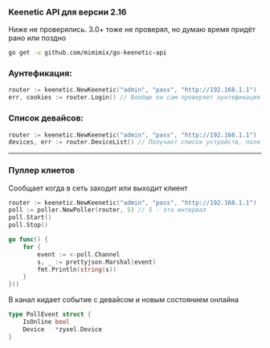 ### Keenetic API для версии 2.16
Ниже не проверялись. 3.0+ тоже не проверял, но думаю время придёт рано или поздно

```bash
go get -u github.com/mimimix/go-keenetic-api
```

### Аунтефикация:
```go
router := keenetic.NewKeenetic("admin", "pass", "http://192.168.1.1")
err, cookies := router.Login() // Вообще он сам проверяет аунтефикация при любом запросе и когда надо перезаходит
```

### Список девайсов:
```go
router := keenetic.NewKeenetic("admin", "pass", "http://192.168.1.1")
devices, err := router.DeviceList() // Получает список устройств, поля смотреть в автокомплите
```

---

### Пуллер клиетов
Сообщает когда в сеть заходит или выходит клиент
```go
router := keenetic.NewKeenetic("admin", "pass", "http://192.168.1.1")
poll := poller.NewPoller(router, 5) // 5 - это интервал
poll.Start()
poll.Stop()

go func() {
	for {
		event := <-poll.Channel
		s, _ := prettyjson.Marshal(event)
		fmt.Println(string(s))
	}
}()
```

В канал кидает событие с девайсом и новым состоянием онлайна
```go
type PollEvent struct {
	IsOnline bool
	Device   *zyxel.Device
}
```